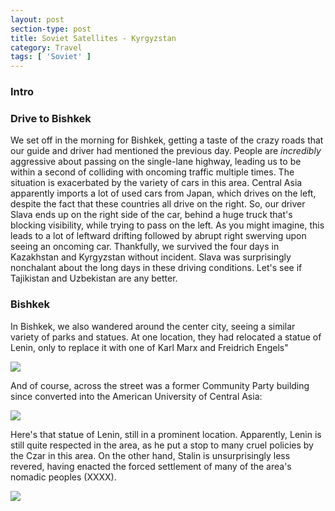 ```yaml
---
layout: post
section-type: post
title: Soviet Satellites - Kyrgyzstan
category: Travel
tags: [ 'Soviet' ]
---
```


### Intro

### Drive to Bishkek

We set off in the morning for Bishkek, getting a taste of the crazy roads that
our guide and driver had mentioned the previous day. People are *incredibly*
aggressive about passing on the single-lane highway, leading us to be within a
second of colliding with oncoming traffic multiple times. The situation is
exacerbated by the variety of cars in this area. Central Asia apparently imports
a lot of used cars from Japan, which drives on the left, despite the fact that
these countries all drive on the right. So, our driver Slava ends up on the
right side of the car, behind a huge truck that's blocking visibility, while
trying to pass on the left. As you might imagine, this leads to a lot of
leftward drifting followed by abrupt right swerving upon seeing an oncoming
car. Thankfully, we survived the four days in Kazakhstan and Kyrgyzstan without
incident. Slava was surprisingly nonchalant about the long days in these driving
conditions. Let's see if Tajikistan and Uzbekistan are any better.

### Bishkek

In Bishkek, we also wandered around the center city, seeing a similar variety
of parks and statues. At one location, they had relocated a statue of Lenin,
only to replace it with one of Karl Marx and Freidrich Engels"

![](XX)

And of course, across the street was a former Community Party building 
since converted into the American University of Central Asia:

![](XX)

Here's that statue of Lenin, still in a prominent location. Apparently, Lenin
is still quite respected in the area, as he put a stop to many cruel policies 
by the Czar in this area. On the other hand, Stalin is unsurprisingly less
revered, having enacted the forced settlement of many of the area's nomadic 
peoples (XXXX).

![](XX)



